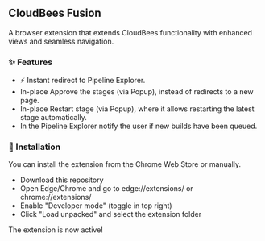 ## CloudBees Fusion
A browser extension that extends CloudBees functionality with enhanced views and seamless navigation.

### ✨ Features
* ⚡ Instant redirect to Pipeline Explorer.
* In-place Approve the stages (via Popup), instead of redirects to a new page.
* In-place Restart stage (via Popup), where it allows restarting the latest stage automatically.
* In the Pipeline Explorer notify the user if new builds have been queued.

### 🚀 Installation
You can install the extension from the Chrome Web Store or manually.

* Download this repository
* Open Edge/Chrome and go to edge://extensions/ or chrome://extensions/
* Enable "Developer mode" (toggle in top right)
* Click "Load unpacked" and select the extension folder

The extension is now active!
